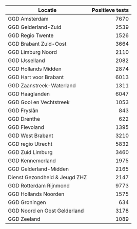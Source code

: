 | Locatie | Positieve tests |
|---------|----------------:|
| GGD Amsterdam                            |  7670 |
| GGD Gelderland-Zuid                      |  2539 |
| GGD Regio Twente                         |  1526 |
| GGD Brabant Zuid-Oost                    |  3664 |
| GGD Limburg Noord                        |  2110 |
| GGD IJsselland                           |  2082 |
| GGD Hollands Midden                      |  2874 |
| GGD Hart voor Brabant                    |  6013 |
| GGD Zaanstreek-Waterland                 |  1311 |
| GGD Haaglanden                           |  6047 |
| GGD Gooi en Vechtstreek                  |  1053 |
| GGD Fryslân                              |   843 |
| GGD Drenthe                              |   622 |
| GGD Flevoland                            |  1395 |
| GGD West Brabant                         |  3210 |
| GGD regio Utrecht                        |  5832 |
| GGD Zuid Limburg                         |  3460 |
| GGD Kennemerland                         |  1975 |
| GGD Gelderland-Midden                    |  2165 |
| Dienst Gezondheid & Jeugd ZHZ            |  2147 |
| GGD Rotterdam Rijnmond                   |  9773 |
| GGD Hollands Noorden                     |  1575 |
| GGD Groningen                            |   634 |
| GGD Noord en Oost Gelderland             |  3178 |
| GGD Zeeland                              |  1089 |
